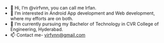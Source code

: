 - 👋 Hi, I’m @virfvnn, you can call me Irfan.
- 👀 I’m interested in Android App development and Web development, where my efforts are on both.
- 🌱 I’m currently pursuing my Bachelor of Technology in CVR College of Engineering, Hyderabad.
- 📫 Contact me- virfvnn@gmail.com

<!---
virfvnn/virfvnn is a ✨ special ✨ repository because its `README.md` (this file) appears on your GitHub profile.
You can click the Preview link to take a look at your changes.
--->
